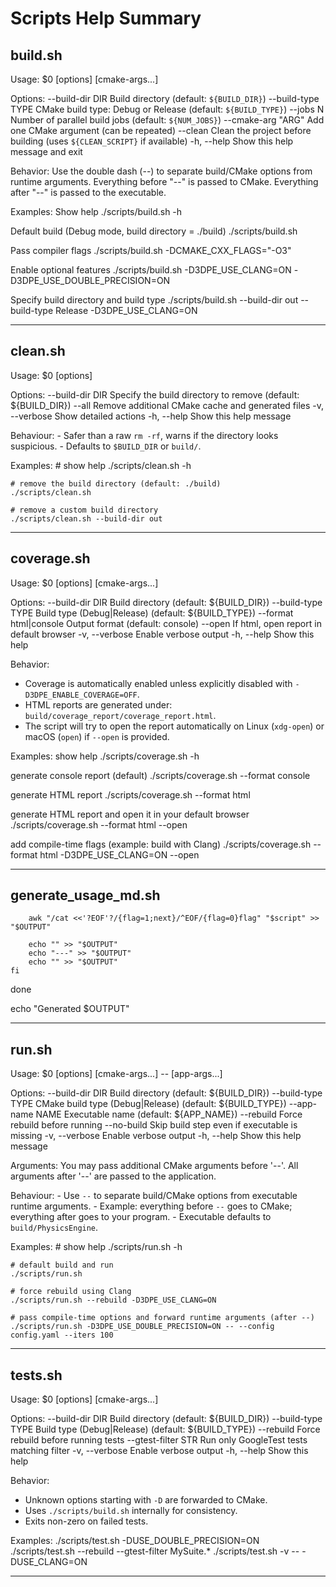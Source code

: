 # Scripts Help Summary

## build.sh

Usage:
  $0 [options] [cmake-args...]

Options:
  --build-dir DIR          Build directory (default: `${BUILD_DIR}`)
  --build-type TYPE        CMake build type: Debug or Release (default: `${BUILD_TYPE}`)
  --jobs N                 Number of parallel build jobs (default: `${NUM_JOBS}`)
  --cmake-arg "ARG"        Add one CMake argument (can be repeated)
  --clean                  Clean the project before building (uses `${CLEAN_SCRIPT}` if available)
  -h, --help               Show this help message and exit

Behavior:
  Use the double dash (--) to separate build/CMake options from runtime arguments.
  Everything before "--" is passed to CMake.
  Everything after "--" is passed to the executable.

Examples:
  Show help
    ./scripts/build.sh -h

  Default build (Debug mode, build directory = ./build)
    ./scripts/build.sh

  Pass compiler flags
    ./scripts/build.sh -DCMAKE_CXX_FLAGS="-O3"

  Enable optional features
    ./scripts/build.sh -D3DPE_USE_CLANG=ON -D3DPE_USE_DOUBLE_PRECISION=ON

  Specify build directory and build type
    ./scripts/build.sh --build-dir out --build-type Release -D3DPE_USE_CLANG=ON

---

## clean.sh

Usage: $0 [options]

Options:
  --build-dir DIR   Specify the build directory to remove (default: ${BUILD_DIR})
  --all             Remove additional CMake cache and generated files
  -v, --verbose     Show detailed actions
  -h, --help        Show this help message

Behaviour:
    - Safer than a raw `rm -rf`, warns if the directory looks suspicious.
    - Defaults to `$BUILD_DIR` or `build/`.

Examples:
    # show help
    ./scripts/clean.sh -h

    # remove the build directory (default: ./build)
    ./scripts/clean.sh

    # remove a custom build directory
    ./scripts/clean.sh --build-dir out

---

## coverage.sh

Usage: $0 [options] [cmake-args...]

Options:
  --build-dir DIR       Build directory (default: ${BUILD_DIR})
  --build-type TYPE     Build type (Debug|Release) (default: ${BUILD_TYPE})
  --format html|console Output format (default: console)
  --open                If html, open report in default browser
  -v, --verbose         Enable verbose output
  -h, --help            Show this help

Behavior:
  - Coverage is automatically enabled unless explicitly disabled with `-D3DPE_ENABLE_COVERAGE=OFF`.
  - HTML reports are generated under: `build/coverage_report/coverage_report.html`.
  - The script will try to open the report automatically on Linux (`xdg-open`) or macOS (`open`) if `--open` is provided.

Examples:
  show help
  ./scripts/coverage.sh -h

  generate console report (default)
  ./scripts/coverage.sh --format console

  generate HTML report
  ./scripts/coverage.sh --format html

  generate HTML report and open it in your default browser
  ./scripts/coverage.sh --format html --open

  add compile-time flags (example: build with Clang)
  ./scripts/coverage.sh --format html -D3DPE_USE_CLANG=ON --open

---

## generate_usage_md.sh

        awk "/cat <<'?EOF'?/{flag=1;next}/^EOF/{flag=0}flag" "$script" >> "$OUTPUT"

        echo "" >> "$OUTPUT"
        echo "---" >> "$OUTPUT"
        echo "" >> "$OUTPUT"
    fi
done

echo "Generated $OUTPUT"

---

## run.sh

Usage: $0 [options] [cmake-args...] -- [app-args...]

Options:
  --build-dir DIR     Build directory (default: ${BUILD_DIR})
  --build-type TYPE   CMake build type (Debug|Release) (default: ${BUILD_TYPE})
  --app-name NAME     Executable name (default: ${APP_NAME})
  --rebuild           Force rebuild before running
  --no-build          Skip build step even if executable is missing
  -v, --verbose       Enable verbose output
  -h, --help          Show this help message

Arguments:
  You may pass additional CMake arguments before '--'.
  All arguments after '--' are passed to the application.

Behaviour:
    - Use `--` to separate build/CMake options from executable runtime arguments.
    - Example: everything before `--` goes to CMake; everything after goes to your program.
    - Executable defaults to `build/PhysicsEngine`.

Examples:
    # show help
    ./scripts/run.sh -h

    # default build and run
    ./scripts/run.sh

    # force rebuild using Clang
    ./scripts/run.sh --rebuild -D3DPE_USE_CLANG=ON

    # pass compile-time options and forward runtime arguments (after --)
    ./scripts/run.sh -D3DPE_USE_DOUBLE_PRECISION=ON -- --config config.yaml --iters 100

---

## tests.sh

Usage: $0 [options] [cmake-args...]

Options:
  --build-dir DIR      Build directory (default: ${BUILD_DIR})
  --build-type TYPE    Build type (Debug|Release) (default: ${BUILD_TYPE})
  --rebuild            Force rebuild before running tests
  --gtest-filter STR   Run only GoogleTest tests matching filter
  -v, --verbose        Enable verbose output
  -h, --help           Show this help

Behavior:
  - Unknown options starting with `-D` are forwarded to CMake.
  - Uses `./scripts/build.sh` internally for consistency.
  - Exits non-zero on failed tests.

Examples:
  ./scripts/test.sh -DUSE_DOUBLE_PRECISION=ON
  ./scripts/test.sh --rebuild --gtest-filter MySuite.*
  ./scripts/test.sh -v -- -DUSE_CLANG=ON

---

